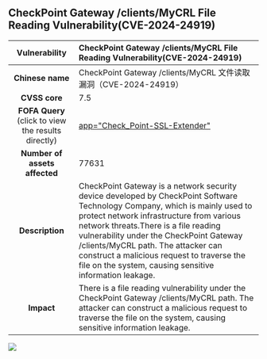 
## 		CheckPoint Gateway /clients/MyCRL File Reading Vulnerability(CVE-2024-24919)

|   **Vulnerability**  | 	CheckPoint Gateway /clients/MyCRL File Reading Vulnerability(CVE-2024-24919) |
| :----:   | :-----|
|  **Chinese name**  |		CheckPoint Gateway /clients/MyCRL 文件读取漏洞（CVE-2024-24919） |
| **CVSS core**  | 	7.5 |
| **FOFA Query**  (click to view the results directly)| [	app="Check_Point-SSL-Extender"](https://en.fofa.info/result?qbase64=Ym9keT0iL25leHVzLSIgJiYgYm9keT0iUmVwb3NpdG9yeSI%3D)|
| **Number of assets affected**  | 	77631 |
| **Description**  | CheckPoint Gateway is a network security device developed by CheckPoint Software Technology Company, which is mainly used to protect network infrastructure from various network threats.There is a file reading vulnerability under the CheckPoint Gateway /clients/MyCRL path. The attacker can construct a malicious request to traverse the file on the system, causing sensitive information leakage.|
| **Impact** | 	There is a file reading vulnerability under the CheckPoint Gateway /clients/MyCRL path. The attacker can construct a malicious request to traverse the file on the system, causing sensitive information leakage.|

![](https://s3.bmp.ovh/imgs/2024/05/30/3d61c449449138c0.gif)
